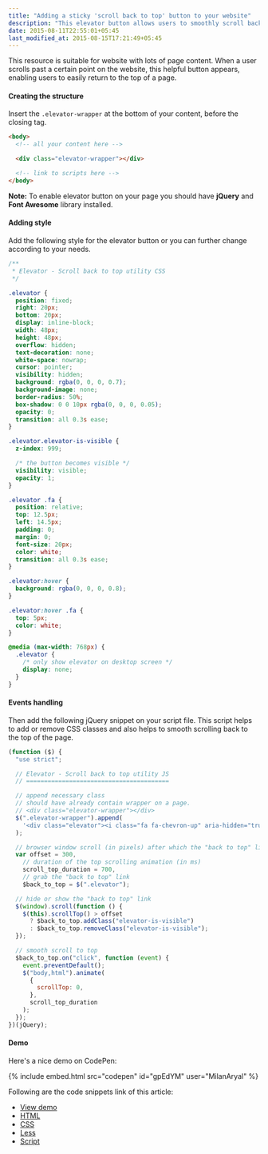 ```yaml
---
title: "Adding a sticky 'scroll back to top' button to your website"
description: "This elevator button allows users to smoothly scroll back to the top of the page."
date: 2015-08-11T22:55:01+05:45
last_modified_at: 2015-08-15T17:21:49+05:45
---
```


This resource is suitable for website with lots of page content. When a user scrolls past a certain point on the website, this helpful button appears, enabling users to easily return to the top of a page.

#### Creating the structure

Insert the `.elevator-wrapper` at the bottom of your content, before the closing tag.

```html
<body>
  <!-- all your content here -->

  <div class="elevator-wrapper"></div>

  <!-- link to scripts here -->
</body>
```

**Note:** To enable elevator button on your page you should have **jQuery** and **Font Awesome** library installed.

#### Adding style

Add the following style for the elevator button or you can further change according to your needs.

```css
/**
 * Elevator - Scroll back to top utility CSS
 */

.elevator {
  position: fixed;
  right: 20px;
  bottom: 20px;
  display: inline-block;
  width: 48px;
  height: 48px;
  overflow: hidden;
  text-decoration: none;
  white-space: nowrap;
  cursor: pointer;
  visibility: hidden;
  background: rgba(0, 0, 0, 0.7);
  background-image: none;
  border-radius: 50%;
  box-shadow: 0 0 10px rgba(0, 0, 0, 0.05);
  opacity: 0;
  transition: all 0.3s ease;
}

.elevator.elevator-is-visible {
  z-index: 999;

  /* the button becomes visible */
  visibility: visible;
  opacity: 1;
}

.elevator .fa {
  position: relative;
  top: 12.5px;
  left: 14.5px;
  padding: 0;
  margin: 0;
  font-size: 20px;
  color: white;
  transition: all 0.3s ease;
}

.elevator:hover {
  background: rgba(0, 0, 0, 0.8);
}

.elevator:hover .fa {
  top: 5px;
  color: white;
}

@media (max-width: 768px) {
  .elevator {
    /* only show elevator on desktop screen */
    display: none;
  }
}
```

#### Events handling

Then add the following jQuery snippet on your script file. This script helps to add or remove CSS classes and also helps to smooth scrolling back to the top of the page.

```js
(function ($) {
  "use strict";

  // Elevator - Scroll back to top utility JS
  // ========================================

  // append necessary class
  // should have already contain wrapper on a page.
  // <div class="elevator-wrapper"></div>
  $(".elevator-wrapper").append(
    '<div class="elevator"><i class="fa fa-chevron-up" aria-hidden="true"></i></div>'
  );

  // browser window scroll (in pixels) after which the "back to top" link is shown
  var offset = 300,
    // duration of the top scrolling animation (in ms)
    scroll_top_duration = 700,
    // grab the "back to top" link
    $back_to_top = $(".elevator");

  // hide or show the "back to top" link
  $(window).scroll(function () {
    $(this).scrollTop() > offset
      ? $back_to_top.addClass("elevator-is-visible")
      : $back_to_top.removeClass("elevator-is-visible");
  });

  // smooth scroll to top
  $back_to_top.on("click", function (event) {
    event.preventDefault();
    $("body,html").animate(
      {
        scrollTop: 0,
      },
      scroll_top_duration
    );
  });
})(jQuery);
```

#### Demo

Here's a nice demo on CodePen:

{% include embed.html src="codepen" id="gpEdYM" user="MilanAryal" %}

Following are the code snippets link of this article:

- [View demo](https://codepen.io/MilanAryal/full/gpEdYM)
- [HTML](https://codepen.io/MilanAryal/pen/gpEdYM.html)
- [CSS](https://codepen.io/MilanAryal/pen/gpEdYM.css)
- [Less](https://codepen.io/MilanAryal/pen/gpEdYM.less)
- [Script](https://codepen.io/MilanAryal/pen/gpEdYM.js)
